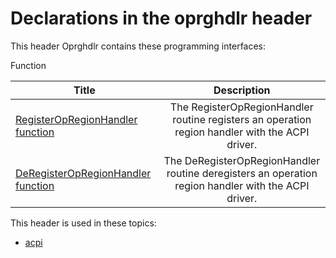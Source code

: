 # Declarations in the oprghdlr header
This header Oprghdlr contains these programming interfaces:

Function

| Title        | Description    |
| ------------- |:-------------:|
| [RegisterOpRegionHandler function](nf-oprghdlr-registeropregionhandler.md) | The RegisterOpRegionHandler routine registers an operation region handler with the ACPI driver. |
| [DeRegisterOpRegionHandler function](nf-oprghdlr-deregisteropregionhandler.md) | The DeRegisterOpRegionHandler routine deregisters an operation region handler with the ACPI driver. |

This header is used in these topics:

- [acpi](..content/_acpi)
